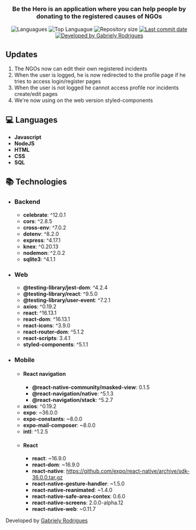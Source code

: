 <h3 align="center" >
  Be the Hero is an application where you can help people by donating to the registered causes of NGOs
</h3>

<p align="center">
  <img alt="Languagues" src="https://img.shields.io/github/languages/count/gabyrodrigues/semana-omnistack-11">
  <img alt="Top Languague" src="https://img.shields.io/github/languages/top/gabyrodrigues/semana-omnistack-11">
  <img alt="Repository size" src="https://img.shields.io/github/repo-size/gabyrodrigues/semana-omnistack-11">
  <a href="https://github.com/gabyrodrigues/semana-omnistack-11/commits/master">
    <img alt="Last commit date" src="https://img.shields.io/github/last-commit/gabyrodrigues/semana-omnistack-11">
  </a>
  <a href="https://github.com/gabyrodrigues" target="_blank">
    <img alt="Developed by Gabriely Rodrigues" src="https://img.shields.io/badge/developed%20by-Gabriely_Rodrigues-informational">
  </a>
</p>

## Updates

1. The NGOs now can edit their own registered incidents
2. When the user is logged, he is now redirected to the profile page if he tries to access login/register pages
3. When the user is not logged he cannot access profile nor incidents create/edit pages
4. We're now using on the web version styled-components

## :computer: Languages

- **Javascript**
- **NodeJS**
- **HTML**
- **CSS**
- **SQL**

## :books: Technologies
- ### Backend 
	* **celebrate**:  ^12.0.1
	* **cors**:  ^2.8.5
	* **cross-env**:  ^7.0.2
	* **dotenv**:  ^8.2.0
	* **express**:  ^4.17.1
	* **knex**:  ^0.20.13
	* **nodemon**: ^2.0.2 
	* **sqlite3**:  ^4.1.1


- ### Web
	* **@testing-library/jest-dom**:  ^4.2.4
	* **@testing-library/react**:  ^9.5.0
	* **@testing-library/user-event**:  ^7.2.1
	* **axios**:  ^0.19.2
	* **react**:  ^16.13.1
	* **react-dom**:  ^16.13.1
	* **react-icons**:  ^3.9.0
	* **react-router-dom**:  ^5.1.2
	* **react-scripts**:  3.4.1
	* **styled-components**:  ^5.1.1

- ### Mobile
	- #### React navigation
		* **@react-native-community/masked-view**: 0.1.5
		* **@react-navigation/native**:  ^5.1.3
		* **@react-navigation/stack**:  ^5.2.7
	* **axios**: ^0.19.2
	* **expo**:  ~36.0.0
	* **expo-constants**:  ~8.0.0
	* **expo-mail-composer**:  ~8.0.0
	* **intl**:  ^1.2.5
	- #### React
		* **react**:  ~16.9.0
		* **react-dom**:  ~16.9.0
		* **react-native**:  https://github.com/expo/react-native/archive/sdk-36.0.0.tar.gz
		* **react-native-gesture-handler**:  ~1.5.0
		* **react-native-reanimated**:  ~1.4.0
		* **react-native-safe-area-contex**:  0.6.0
		* **react-native-screens**:  2.0.0-alpha.12
		* **react-native-web**:  ~0.11.7


Developed by [Gabriely Rodrigues](https://github.com/gaby-rodrigues)
